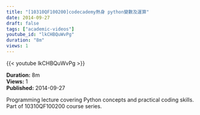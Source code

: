 ```yaml
---
title: "[10310QF100200]codecademy熱身 python變數及運算"
date: 2014-09-27
draft: false
tags: ["academic-videos"]
youtube_id: "lkCHBQuWvPg"
duration: "8m"
views: 1
---
```


{{< youtube lkCHBQuWvPg >}}

**Duration:** 8m  
**Views:** 1  
**Published:** 2014-09-27

Programming lecture covering Python concepts and practical coding skills. Part of 10310QF100200 course series.
